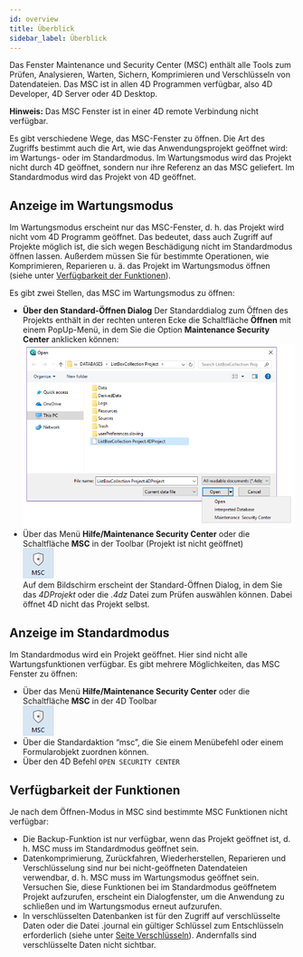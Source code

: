 ```yaml
---
id: overview
title: Überblick
sidebar_label: Überblick
---
```


Das Fenster Maintenance und Security Center (MSC) enthält alle Tools zum Prüfen, Analysieren, Warten, Sichern, Komprimieren und Verschlüsseln von Datendateien. Das MSC ist in allen 4D Programmen verfügbar, also 4D Developer, 4D Server oder 4D Desktop.

**Hinweis:** Das MSC Fenster ist in einer 4D remote Verbindung nicht verfügbar.

Es gibt verschiedene Wege, das MSC-Fenster zu öffnen. Die Art des Zugriffs bestimmt auch die Art, wie das Anwendungsprojekt geöffnet wird: im Wartungs- oder im Standardmodus. Im Wartungsmodus wird das Projekt nicht durch 4D geöffnet, sondern nur ihre Referenz an das MSC geliefert. Im Standardmodus wird das Projekt von 4D geöffnet.


## Anzeige im Wartungsmodus

Im Wartungsmodus erscheint nur das MSC-Fenster, d. h. das Projekt wird nicht vom 4D Programm geöffnet. Das bedeutet, dass auch Zugriff auf Projekte möglich ist, die sich wegen Beschädigung nicht im Standardmodus öffnen lassen. Außerdem müssen Sie für bestimmte Operationen, wie Komprimieren, Reparieren u. ä. das Projekt im Wartungsmodus öffnen (siehe unter [Verfügbarkeit der Funktionen](#verfügbarkeit-der-funktionen)).

Es gibt zwei Stellen, das MSC im Wartungsmodus zu öffnen:

- **Über den Standard-Öffnen Dialog** Der Standarddialog zum Öffnen des Projekts enthält in der rechten unteren Ecke die Schaltfläche **Öffnen** mit einem PopUp-Menü, in dem Sie die Option **Maintenance Security Center** anklicken können: ![](../assets/en/MSC/MSC_standardOpen.png)
- Über das Menü **Hilfe/Maintenance Security Center** oder die Schaltfläche **MSC** in der Toolbar (Projekt ist nicht geöffnet)  
  ![](../assets/en/MSC/mscicon.png)   
  Auf dem Bildschirm erscheint der Standard-Öffnen Dialog, in dem Sie das *4DProjekt* oder die *.4dz* Datei zum Prüfen auswählen können. Dabei öffnet 4D nicht das Projekt selbst.

## Anzeige im Standardmodus

Im Standardmodus wird ein Projekt geöffnet. Hier sind nicht alle Wartungsfunktionen verfügbar. Es gibt mehrere Möglichkeiten, das MSC Fenster zu öffnen:

- Über das Menü **Hilfe/Maintenance Security Center** oder die Schaltfläche **MSC** in der 4D Toolbar  
  ![](../assets/en/MSC/mscicon.png)
- Über die Standardaktion “msc”, die Sie einem Menübefehl oder einem Formularobjekt zuordnen können.
- Über den 4D Befehl `OPEN SECURITY CENTER`

## Verfügbarkeit der Funktionen

Je nach dem Öffnen-Modus in MSC sind bestimmte MSC Funktionen nicht verfügbar:

- Die Backup-Funktion ist nur verfügbar, wenn das Projekt geöffnet ist, d. h. MSC muss im Standardmodus geöffnet sein.
- Datenkomprimierung, Zurückfahren, Wiederherstellen, Reparieren und Verschlüsselung sind nur bei nicht-geöffneten Datendateien verwendbar, d. h. MSC muss im Wartungsmodus geöffnet sein. Versuchen Sie, diese Funktionen bei im Standardmodus geöffnetem Projekt aufzurufen, erscheint ein Dialogfenster, um die Anwendung zu schließen und im Wartungsmodus erneut aufzurufen.
- In verschlüsselten Datenbanken ist für den Zugriff auf verschlüsselte Daten oder die Datei .journal ein gültiger Schlüssel zum Entschlüsseln erforderlich (siehe unter [Seite Verschlüsseln](encrypt.md)). Andernfalls sind verschlüsselte Daten nicht sichtbar. 

